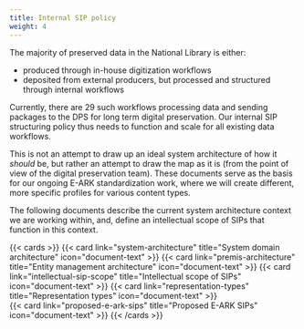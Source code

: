 ```yaml
---
title: Internal SIP policy
weight: 4
---
```


The majority of preserved data in the National Library is either: 
- produced through in-house digitization workflows
- deposited from external producers, but processed and structured through internal workflows

Currently, there are 29 such workflows processing data and sending packages to the DPS for long term digital preservation.
Our internal SIP structuring policy thus needs to function and scale for all existing data workflows.

This is not an attempt to draw up an ideal system architecture of how it *should* be, but rather an attempt to draw the map as it is (from the point of view of the digital preservation team).
These documents serve as the basis for our ongoing E-ARK standardization work, where we will create different, more specific profiles for various content types.

The following documents describe the current system architecture context we are working within, and, define an intellectual scope of SIPs that function in this context.

{{< cards >}}
  {{< card link="system-architecture" title="System domain architecture" icon="document-text" >}} 
  {{< card link="premis-architecture" title="Entity management architecture" icon="document-text" >}}
  {{< card link="intellectual-sip-scope" title="Intellectual scope of SIPs" icon="document-text" >}}
  {{< card link="representation-types" title="Representation types" icon="document-text" >}}  
  {{< card link="proposed-e-ark-sips" title="Proposed E-ARK SIPs" icon="document-text" >}}
{{< /cards >}}